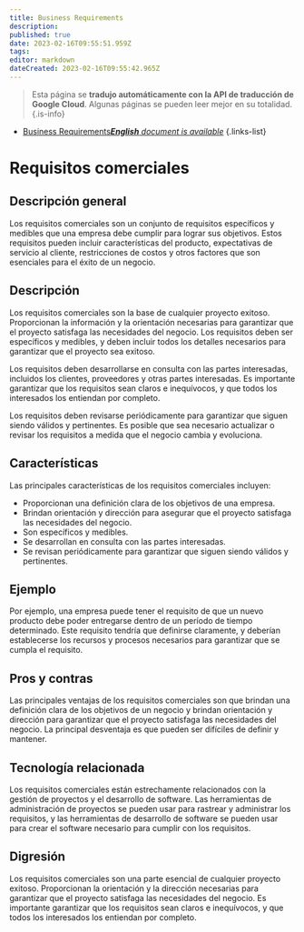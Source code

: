 ```yaml
---
title: Business Requirements
description: 
published: true
date: 2023-02-16T09:55:51.959Z
tags: 
editor: markdown
dateCreated: 2023-02-16T09:55:42.965Z
---
```


> Esta página se **tradujo automáticamente con la API de traducción de Google Cloud**.
Algunas páginas se pueden leer mejor en su totalidad.{.is-info}



- [Business Requirements***English** document is available*](/en/Knowledge-base/Dictionary/business-requirements)
{.links-list}


# Requisitos comerciales

## Descripción general
Los requisitos comerciales son un conjunto de requisitos específicos y medibles que una empresa debe cumplir para lograr sus objetivos. Estos requisitos pueden incluir características del producto, expectativas de servicio al cliente, restricciones de costos y otros factores que son esenciales para el éxito de un negocio.

## Descripción
Los requisitos comerciales son la base de cualquier proyecto exitoso. Proporcionan la información y la orientación necesarias para garantizar que el proyecto satisfaga las necesidades del negocio. Los requisitos deben ser específicos y medibles, y deben incluir todos los detalles necesarios para garantizar que el proyecto sea exitoso.

Los requisitos deben desarrollarse en consulta con las partes interesadas, incluidos los clientes, proveedores y otras partes interesadas. Es importante garantizar que los requisitos sean claros e inequívocos, y que todos los interesados los entiendan por completo.

Los requisitos deben revisarse periódicamente para garantizar que siguen siendo válidos y pertinentes. Es posible que sea necesario actualizar o revisar los requisitos a medida que el negocio cambia y evoluciona.

## Características
Las principales características de los requisitos comerciales incluyen:

- Proporcionan una definición clara de los objetivos de una empresa.
- Brindan orientación y dirección para asegurar que el proyecto satisfaga las necesidades del negocio.
- Son específicos y medibles.
- Se desarrollan en consulta con las partes interesadas.
- Se revisan periódicamente para garantizar que siguen siendo válidos y pertinentes.

## Ejemplo
Por ejemplo, una empresa puede tener el requisito de que un nuevo producto debe poder entregarse dentro de un período de tiempo determinado. Este requisito tendría que definirse claramente, y deberían establecerse los recursos y procesos necesarios para garantizar que se cumpla el requisito.

## Pros y contras
Las principales ventajas de los requisitos comerciales son que brindan una definición clara de los objetivos de un negocio y brindan orientación y dirección para garantizar que el proyecto satisfaga las necesidades del negocio. La principal desventaja es que pueden ser difíciles de definir y mantener.

## Tecnología relacionada
Los requisitos comerciales están estrechamente relacionados con la gestión de proyectos y el desarrollo de software. Las herramientas de administración de proyectos se pueden usar para rastrear y administrar los requisitos, y las herramientas de desarrollo de software se pueden usar para crear el software necesario para cumplir con los requisitos.

## Digresión
Los requisitos comerciales son una parte esencial de cualquier proyecto exitoso. Proporcionan la orientación y la dirección necesarias para garantizar que el proyecto satisfaga las necesidades del negocio. Es importante garantizar que los requisitos sean claros e inequívocos, y que todos los interesados los entiendan por completo.